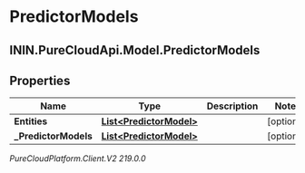# PredictorModels

## ININ.PureCloudApi.Model.PredictorModels

## Properties

|Name | Type | Description | Notes|
|------------ | ------------- | ------------- | -------------|
| **Entities** | [**List&lt;PredictorModel&gt;**](PredictorModel) |  | [optional] |
| **_PredictorModels** | [**List&lt;PredictorModel&gt;**](PredictorModel) |  | [optional] |



_PureCloudPlatform.Client.V2 219.0.0_
